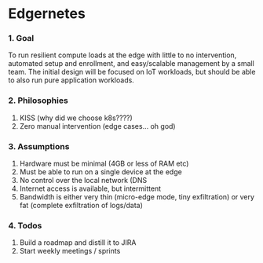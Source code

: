 
# Edgernetes

### 1. Goal

To run resilient compute loads at the edge with little to no intervention, automated setup and enrollment, and easy/scalable management by a small team. The initial design will be focused on IoT workloads, but should be able to also run pure application workloads.


### 2. Philosophies

1.  KISS (why did we choose k8s????)
2.  Zero manual intervention (edge cases… oh god)

### 3. Assumptions

1.  Hardware must be minimal (4GB or less of RAM etc)
2.  Must be able to run on a single device at the edge
3.  No control over the local network (DNS
4.  Internet access is available, but intermittent
5.  Bandwidth is either very thin (micro-edge mode, tiny exfiltration) or very fat (complete exfiltration of logs/data)

### 4. Todos

1. Build a roadmap and distill it to JIRA
2. Start weekly meetings / sprints
